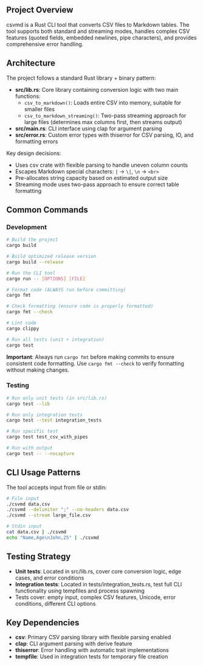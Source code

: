 ## Project Overview

csvmd is a Rust CLI tool that converts CSV files to Markdown tables. The tool supports both standard and streaming modes, handles complex CSV features (quoted fields, embedded newlines, pipe characters), and provides comprehensive error handling.

## Architecture

The project follows a standard Rust library + binary pattern:

- **src/lib.rs**: Core library containing conversion logic with two main functions:
  - `csv_to_markdown()`: Loads entire CSV into memory, suitable for smaller files
  - `csv_to_markdown_streaming()`: Two-pass streaming approach for large files (determines max columns first, then streams output)
- **src/main.rs**: CLI interface using clap for argument parsing
- **src/error.rs**: Custom error types with thiserror for CSV parsing, IO, and formatting errors

Key design decisions:

- Uses csv crate with flexible parsing to handle uneven column counts
- Escapes Markdown special characters: `|` → `\|`, `\n` → `<br>`
- Pre-allocates string capacity based on estimated output size
- Streaming mode uses two-pass approach to ensure correct table formatting

## Common Commands

### Development

```bash
# Build the project
cargo build

# Build optimized release version
cargo build --release

# Run the CLI tool
cargo run -- [OPTIONS] [FILE]

# Format code (ALWAYS run before committing)
cargo fmt

# Check formatting (ensure code is properly formatted)
cargo fmt --check

# Lint code
cargo clippy

# Run all tests (unit + integration)
cargo test
```

**Important**: Always run `cargo fmt` before making commits to ensure consistent code formatting. Use `cargo fmt --check` to verify formatting without making changes.

### Testing

```bash
# Run only unit tests (in src/lib.rs)
cargo test --lib

# Run only integration tests
cargo test --test integration_tests

# Run specific test
cargo test test_csv_with_pipes

# Run with output
cargo test -- --nocapture
```

## CLI Usage Patterns

The tool accepts input from file or stdin:

```bash
# File input
./csvmd data.csv
./csvmd --delimiter ";" --no-headers data.csv
./csvmd --stream large_file.csv

# Stdin input
cat data.csv | ./csvmd
echo "Name,Age\nJohn,25" | ./csvmd
```

## Testing Strategy

- **Unit tests**: Located in src/lib.rs, cover core conversion logic, edge cases, and error conditions
- **Integration tests**: Located in tests/integration_tests.rs, test full CLI functionality using tempfiles and process spawning
- Tests cover: empty input, complex CSV features, Unicode, error conditions, different CLI options

## Key Dependencies

- **csv**: Primary CSV parsing library with flexible parsing enabled
- **clap**: CLI argument parsing with derive feature
- **thiserror**: Error handling with automatic trait implementations
- **tempfile**: Used in integration tests for temporary file creation
